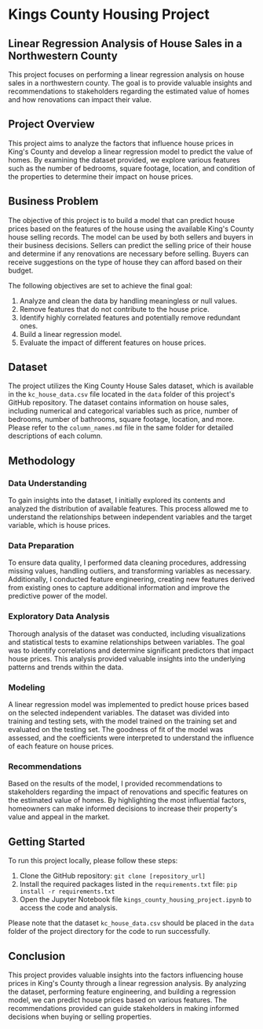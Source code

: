 # Kings County Housing Project

## Linear Regression Analysis of House Sales in a Northwestern County

This project focuses on performing a linear regression analysis on house sales in a northwestern county. The goal is to provide valuable insights and recommendations to stakeholders regarding the estimated value of homes and how renovations can impact their value.

## Project Overview

This project aims to analyze the factors that influence house prices in King's County and develop a linear regression model to predict the value of homes. By examining the dataset provided, we explore various features such as the number of bedrooms, square footage, location, and condition of the properties to determine their impact on house prices.

## Business Problem

The objective of this project is to build a model that can predict house prices based on the features of the house using the available King's County house selling records. The model can be used by both sellers and buyers in their business decisions. Sellers can predict the selling price of their house and determine if any renovations are necessary before selling. Buyers can receive suggestions on the type of house they can afford based on their budget.

The following objectives are set to achieve the final goal:

1. Analyze and clean the data by handling meaningless or null values.
2. Remove features that do not contribute to the house price.
3. Identify highly correlated features and potentially remove redundant ones.
4. Build a linear regression model.
5. Evaluate the impact of different features on house prices.

## Dataset

The project utilizes the King County House Sales dataset, which is available in the `kc_house_data.csv` file located in the `data` folder of this project's GitHub repository. The dataset contains information on house sales, including numerical and categorical variables such as price, number of bedrooms, number of bathrooms, square footage, location, and more. Please refer to the `column_names.md` file in the same folder for detailed descriptions of each column.

## Methodology

### Data Understanding

To gain insights into the dataset, I initially explored its contents and analyzed the distribution of available features. This process allowed me to understand the relationships between independent variables and the target variable, which is house prices.

### Data Preparation

To ensure data quality, I performed data cleaning procedures, addressing missing values, handling outliers, and transforming variables as necessary. Additionally, I conducted feature engineering, creating new features derived from existing ones to capture additional information and improve the predictive power of the model.

### Exploratory Data Analysis

Thorough analysis of the dataset was conducted, including visualizations and statistical tests to examine relationships between variables. The goal was to identify correlations and determine significant predictors that impact house prices. This analysis provided valuable insights into the underlying patterns and trends within the data.

### Modeling

A linear regression model was implemented to predict house prices based on the selected independent variables. The dataset was divided into training and testing sets, with the model trained on the training set and evaluated on the testing set. The goodness of fit of the model was assessed, and the coefficients were interpreted to understand the influence of each feature on house prices.

### Recommendations

Based on the results of the model, I provided recommendations to stakeholders regarding the impact of renovations and specific features on the estimated value of homes. By highlighting the most influential factors, homeowners can make informed decisions to increase their property's value and appeal in the market.

## Getting Started

To run this project locally, please follow these steps:

1. Clone the GitHub repository: `git clone [repository_url]`
2. Install the required packages listed in the `requirements.txt` file: `pip install -r requirements.txt`
3. Open the Jupyter Notebook file `kings_county_housing_project.ipynb` to access the code and analysis.

Please note that the dataset `kc_house_data.csv` should be placed in the `data` folder of the project directory for the code to run successfully.

## Conclusion

This project provides valuable insights into the factors influencing house prices in King's County through a linear regression analysis. By analyzing the dataset, performing feature engineering, and building a regression model, we can predict house prices based on various features. The recommendations provided can guide stakeholders in making informed decisions when buying or selling properties.
